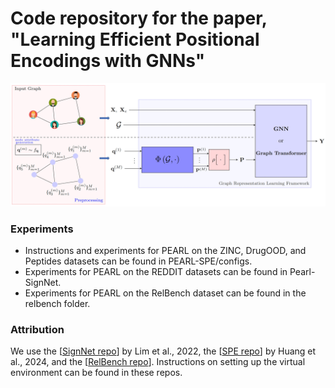 # Code repository for the paper, "Learning Efficient Positional Encodings with GNNs"

![PE](https://github.com/ehejin/PEARL/blob/main/PE_final.png)

### Experiments
* Instructions and experiments for PEARL on the ZINC, DrugOOD, and Peptides datasets can be found in PEARL-SPE/configs.
* Experiments for PEARL on the REDDIT datasets can be found in Pearl-SignNet.
* Experiments for PEARL on the RelBench dataset can be found in the relbench folder.

### Attribution
We use the [[SignNet repo](https://github.com/cptq/SignNet-BasisNet)] by Lim et al., 2022, the [[SPE repo](https://github.com/Graph-COM/SPE)] by Huang et al., 2024, and the [[RelBench repo](https://github.com/snap-stanford/relbench)]. Instructions on setting up the virtual environment can be found in these repos.